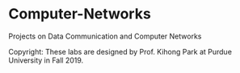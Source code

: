 # Computer-Networks
Projects on Data Communication and Computer Networks

Copyright: These labs are designed by Prof. Kihong Park at Purdue University in Fall 2019.
